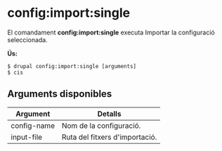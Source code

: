 # config:import:single
El comandament **config:import:single** executa Importar la configuració seleccionada.

**Ús:**
```
$ drupal config:import:single [arguments] 
$ cis  
```

## Arguments disponibles
Argument | Detalls
---------|-------------
config-name | Nom de la configuració.
input-file | Ruta del fitxers d'importació.
